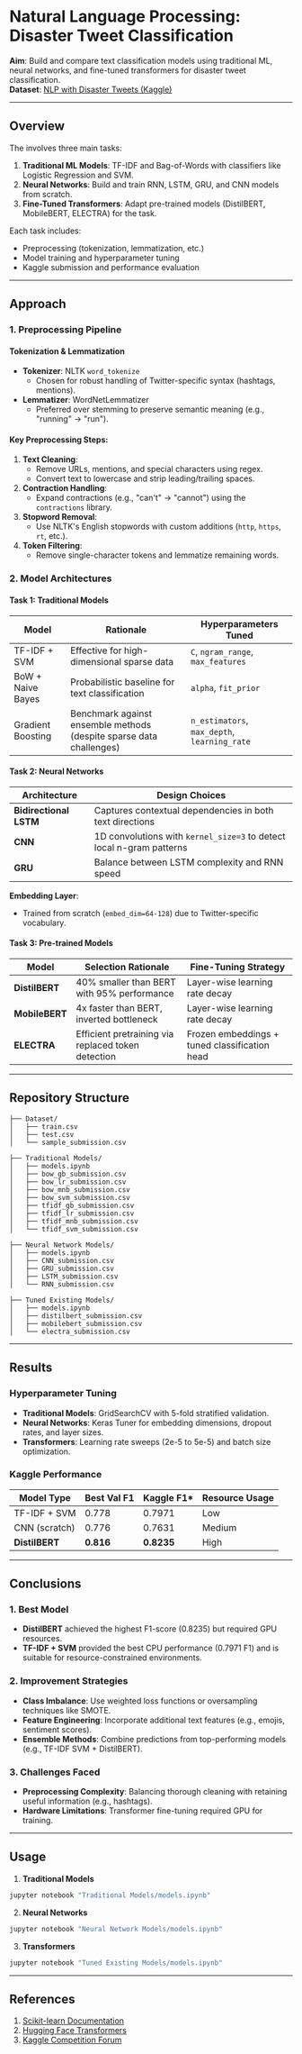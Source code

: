 # Natural Language Processing: Disaster Tweet Classification

**Aim**: Build and compare text classification models using traditional ML, neural networks, and fine-tuned transformers for disaster tweet classification.  
**Dataset**: [NLP with Disaster Tweets (Kaggle)](https://www.kaggle.com/competitions/nlp-getting-started)  

---

## Overview
The involves three main tasks:  
1. **Traditional ML Models**: TF-IDF and Bag-of-Words with classifiers like Logistic Regression and SVM.  
2. **Neural Networks**: Build and train RNN, LSTM, GRU, and CNN models from scratch.  
3. **Fine-Tuned Transformers**: Adapt pre-trained models (DistilBERT, MobileBERT, ELECTRA) for the task.  

Each task includes:  
- Preprocessing (tokenization, lemmatization, etc.)  
- Model training and hyperparameter tuning  
- Kaggle submission and performance evaluation  

---

## Approach

### 1. Preprocessing Pipeline
#### Tokenization & Lemmatization
- **Tokenizer**: NLTK `word_tokenize`  
  - Chosen for robust handling of Twitter-specific syntax (hashtags, mentions).  
- **Lemmatizer**: WordNetLemmatizer  
  - Preferred over stemming to preserve semantic meaning (e.g., "running" → "run").  

#### Key Preprocessing Steps:
1. **Text Cleaning**:  
   - Remove URLs, mentions, and special characters using regex.  
   - Convert text to lowercase and strip leading/trailing spaces.  
2. **Contraction Handling**:  
   - Expand contractions (e.g., "can't" → "cannot") using the `contractions` library.  
3. **Stopword Removal**:  
   - Use NLTK's English stopwords with custom additions (`http`, `https`, `rt`, etc.).  
4. **Token Filtering**:  
   - Remove single-character tokens and lemmatize remaining words.  

### 2. Model Architectures
#### Task 1: Traditional Models
| Model              | Rationale                                                                 | Hyperparameters Tuned                     |
|--------------------|---------------------------------------------------------------------------|-------------------------------------------|
| TF-IDF + SVM       | Effective for high-dimensional sparse data                                | `C`, `ngram_range`, `max_features`       |
| BoW + Naive Bayes  | Probabilistic baseline for text classification                            | `alpha`, `fit_prior`                     |
| Gradient Boosting  | Benchmark against ensemble methods (despite sparse data challenges)       | `n_estimators`, `max_depth`, `learning_rate` |

#### Task 2: Neural Networks
| Architecture       | Design Choices                                                                 |  
|--------------------|-------------------------------------------------------------------------------|  
| **Bidirectional LSTM** | Captures contextual dependencies in both text directions                     |  
| **CNN**            | 1D convolutions with `kernel_size=3` to detect local n-gram patterns          |  
| **GRU**            | Balance between LSTM complexity and RNN speed                                |  

**Embedding Layer**:  
- Trained from scratch (`embed_dim=64-128`) due to Twitter-specific vocabulary.  

#### Task 3: Pre-trained Models
| Model       | Selection Rationale                                  | Fine-Tuning Strategy                     |  
|-------------|------------------------------------------------------|------------------------------------------|  
| **DistilBERT** | 40% smaller than BERT with 95% performance          | Layer-wise learning rate decay           |  
| **MobileBERT** | 4x faster than BERT, inverted bottleneck            | Layer-wise learning rate decay           |  
| **ELECTRA**    | Efficient pretraining via replaced token detection   | Frozen embeddings + tuned classification head |  

---

## Repository Structure
```
├── Dataset/  
│   ├── train.csv                
│   ├── test.csv                 
│   └── sample_submission.csv  

├── Traditional Models/  
│   ├── models.ipynb            
│   ├── bow_gb_submission.csv    
│   ├── bow_lr_submission.csv   
│   ├── bow_mnb_submission.csv 
│   ├── bow_svm_submission.csv  
│   ├── tfidf_gb_submission.csv  
│   ├── tfidf_lr_submission.csv
│   ├── tfidf_mnb_submission.csv 
│   └── tfidf_svm_submission.csv 

├── Neural Network Models/  
│   ├── models.ipynb           
│   ├── CNN_submission.csv     
│   ├── GRU_submission.csv      
│   ├── LSTM_submission.csv    
│   └── RNN_submission.csv      

├── Tuned Existing Models/  
│   ├── models.ipynb             
│   ├── distilbert_submission.csv 
│   ├── mobilebert_submission.csv   
│   └── electra_submission.csv      
```

---

## Results
### Hyperparameter Tuning
- **Traditional Models**: GridSearchCV with 5-fold stratified validation.  
- **Neural Networks**: Keras Tuner for embedding dimensions, dropout rates, and layer sizes.  
- **Transformers**: Learning rate sweeps (2e-5 to 5e-5) and batch size optimization.  

### Kaggle Performance
| Model Type         | Best Val F1 | Kaggle F1* | Resource Usage |  
|--------------------|-------------|------------|----------------|  
| TF-IDF + SVM       | 0.778       | 0.7971      | Low           |  
| CNN (scratch)      | 0.776       | 0.7631     | Medium          |  
| **DistilBERT**     | **0.816**   | **0.8235**  | High          |  

---

## Conclusions
### 1. Best Model
- **DistilBERT** achieved the highest F1-score (0.8235) but required GPU resources.  
- **TF-IDF + SVM** provided the best CPU performance (0.7971 F1) and is suitable for resource-constrained environments.  

### 2. Improvement Strategies
- **Class Imbalance**: Use weighted loss functions or oversampling techniques like SMOTE.  
- **Feature Engineering**: Incorporate additional text features (e.g., emojis, sentiment scores).  
- **Ensemble Methods**: Combine predictions from top-performing models (e.g., TF-IDF SVM + DistilBERT).  

### 3. Challenges Faced
- **Preprocessing Complexity**: Balancing thorough cleaning with retaining useful information (e.g., hashtags).  
- **Hardware Limitations**: Transformer fine-tuning required GPU for training.  

---

## Usage
1. **Traditional Models**  
```bash
jupyter notebook "Traditional Models/models.ipynb"
```

2. **Neural Networks**  
```bash
jupyter notebook "Neural Network Models/models.ipynb"
```

3. **Transformers**  
```bash
jupyter notebook "Tuned Existing Models/models.ipynb"
```

---

## References
1. [Scikit-learn Documentation](https://scikit-learn.org/stable/)  
2. [Hugging Face Transformers](https://huggingface.co/docs/transformers/)  
3. [Kaggle Competition Forum](https://www.kaggle.com/competitions/nlp-getting-started/discussion)  
